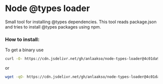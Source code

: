 # Node @types loader #

Small tool for installing @types dependencies.
This tool reads package.json and tries to install @types packages using npm.

### How to install: ###

To get a binary use

```sh
curl -O- https://cdn.jsdelivr.net/gh/anlaakso/node-types-loader@4c01da91/.bin/add-types > add_types
```

or

```sh
wget -qO- https://cdn.jsdelivr.net/gh/anlaakso/node-types-loader@4c01da91/.bin/add-types > add_types
```
